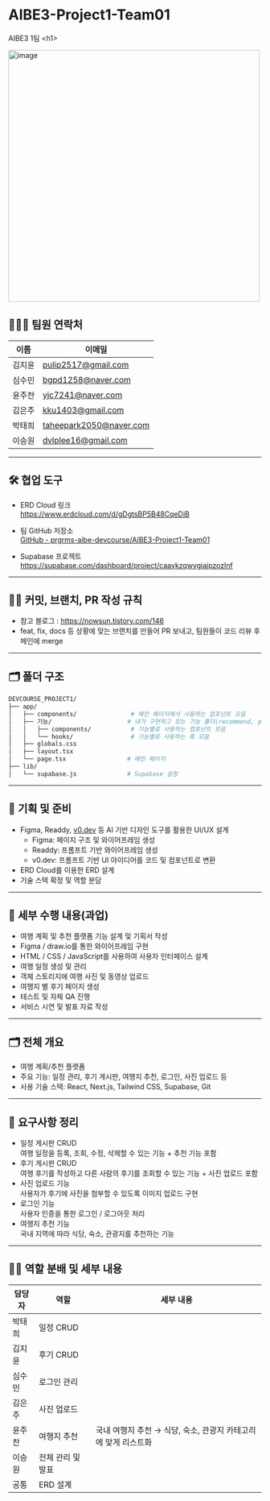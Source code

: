 # AIBE3-Project1-Team01

AIBE3 1팀 &lt;h1>

<img width="500" height="500" alt="image" src="https://github.com/user-attachments/assets/0c53b8bb-4737-40b5-bcc6-b4d995bc399d" />

## 🧑‍🤝‍🧑 팀원 연락처

| 이름   | 이메일                  |
| ------ | ----------------------- |
| 김지윤 | pulip2517@gmail.com     |
| 심수민 | bgpd1258@naver.com      |
| 윤주찬 | yjc7241@naver.com       |
| 김은주 | kku1403@gmail.com       |
| 박태희 | taheepark2050@naver.com |
| 이승원 | dvlplee16@gmail.com     |

---

## 🛠️ 협업 도구

- ERD Cloud 링크  
  https://www.erdcloud.com/d/gDgtsBP5B48CqeDiB

- 팀 GitHub 저장소  
  [GitHub - prgrms-aibe-devcourse/AIBE3-Project1-Team01](https://github.com/prgrms-aibe-devcourse/AIBE3-Project1-Team01)

- Supabase 프로젝트  
  https://supabase.com/dashboard/project/caaykzqwvgjajpzozlnf

---

## 🤙🏻 커밋, 브랜치, PR 작성 규칙

- 참고 블로그 : https://nowsun.tistory.com/146
- feat, fix, docs 등 상황에 맞는 브랜치를 만들어 PR 보내고, 팀원들이 코드 리뷰 후 메인에 merge

---

## 🗂️ 폴더 구조

```bash
DEVCOURSE_PROJECT1/
├── app/
│   ├── components/               # 메인 페이지에서 사용하는 컴포넌트 모음
│   ├── 기능/                     # 내가 구현하고 있는 기능 폴더(recommend, plan, review, login)
│   │   ├── components/           # 기능별로 사용하는 컴포넌트 모음
│   │   └── hooks/                # 기능별로 사용하는 훅 모음
│   ├── globals.css
│   ├── layout.tsx
│   └── page.tsx                 # 메인 페이지
├── lib/
│   └── supabase.js              # Supabase 설정

```

---

## 📝 기획 및 준비

- Figma, Readdy, [v0.dev](http://v0.dev/) 등 AI 기반 디자인 도구를 활용한 UI/UX 설계
  - Figma: 페이지 구조 및 와이어프레임 생성
  - Readdy: 프롬프트 기반 와이어프레임 생성
  - v0.dev: 프롬프트 기반 UI 아이디어를 코드 및 컴포넌트로 변환
- ERD Cloud를 이용한 ERD 설계
- 기술 스택 확정 및 역할 분담

---

## 🎯 세부 수행 내용(과업)

- 여행 계획 및 추천 플랫폼 기능 설계 및 기획서 작성
- Figma / draw.io를 통한 와이어프레임 구현
- HTML / CSS / JavaScript를 사용하여 사용자 인터페이스 설계
- 여행 일정 생성 및 관리
- 객체 스토리지에 여행 사진 및 동영상 업로드
- 여행지 별 후기 페이지 생성
- 테스트 및 자체 QA 진행
- 서비스 시연 및 발표 자료 작성

---

## 🗂️ 전체 개요

- 여행 계획/추천 플랫폼
- 주요 기능: 일정 관리, 후기 게시판, 여행지 추천, 로그인, 사진 업로드 등
- 사용 기술 스택: React, Next.js, Tailwind CSS, Supabase, Git

---

## 📝 요구사항 정리

- 일정 게시판 CRUD  
  여행 일정을 등록, 조회, 수정, 삭제할 수 있는 기능 + 추천 기능 포함
- 후기 게시판 CRUD  
  여행 후기를 작성하고 다른 사람의 후기를 조회할 수 있는 기능 + 사진 업로드 포함
- 사진 업로드 기능  
  사용자가 후기에 사진을 첨부할 수 있도록 이미지 업로드 구현
- 로그인 기능  
  사용자 인증을 통한 로그인 / 로그아웃 처리
- 여행지 추천 기능  
  국내 지역에 따라 식당, 숙소, 관광지를 추천하는 기능

---

## 🧑‍💻 역할 분배 및 세부 내용

| 담당자 | 역할              | 세부 내용                                                      |
| ------ | ----------------- | -------------------------------------------------------------- |
| 박태희 | 일정 CRUD         |                                                                |
| 김지윤 | 후기 CRUD         |                                                                |
| 심수민 | 로그인 관리       |                                                                |
| 김은주 | 사진 업로드       |                                                                |
| 윤주찬 | 여행지 추천       | 국내 여행지 추천 → 식당, 숙소, 관광지 카테고리에 맞게 리스트화 |
| 이승원 | 전체 관리 및 발표 |                                                                |
| 공통   | ERD 설계          |                                                                |
